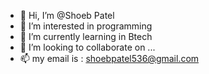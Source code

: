 - 👋 Hi, I’m @Shoeb Patel
- 👀 I’m interested in programming
- 🌱 I’m currently learning in Btech 
- 💞️ I’m looking to collaborate on ...
- 📫 my email is : shoebpatel536@gmail.com

<!---
shoebpatel77/shoebpatel77 is a ✨ special ✨ repository because its `README.md` (this file) appears on your GitHub profile.
You can click the Preview link to take a look at your changes.
--->
